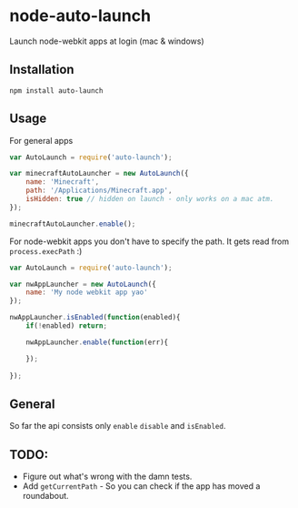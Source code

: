 node-auto-launch
==============

Launch node-webkit apps at login (mac & windows)

## Installation

`npm install auto-launch`

## Usage

For general apps

```javascript
var AutoLaunch = require('auto-launch');

var minecraftAutoLauncher = new AutoLaunch({
	name: 'Minecraft',
	path: '/Applications/Minecraft.app',
	isHidden: true // hidden on launch - only works on a mac atm.
});

minecraftAutoLauncher.enable();
```

For node-webkit apps you don't have to specify the path. It gets read from `process.execPath` :)


```javascript
var AutoLaunch = require('auto-launch');

var nwAppLauncher = new AutoLaunch({
	name: 'My node webkit app yao'
});

nwAppLauncher.isEnabled(function(enabled){
	if(!enabled) return;

	nwAppLauncher.enable(function(err){

	});
	
});
```

## General

So far the api consists only `enable` `disable` and `isEnabled`.

## TODO:

- Figure out what's wrong with the damn tests.
- Add `getCurrentPath` - So you can check if the app has moved a roundabout. 